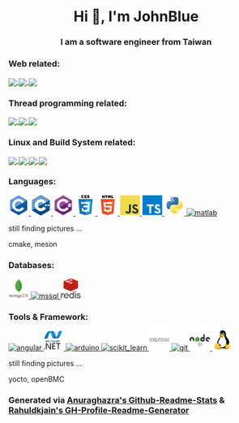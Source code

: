 <h1 align="center">Hi 👋, I'm JohnBlue</h1>
<h3 align="center">I am a software engineer from Taiwan</h3>



<h3 align="left">Web related:</h3>

<a href="https://github.com/JohnBlue-git/BoostLibWebApi">
  <img align="center" src="https://github-readme-stats.vercel.app/api/pin/?username=JohnBlue-git&repo=BoostLibWebApi" />
</a>
<a href="https://github.com/JohnBlue-git/PlayerRecordWebApi">
  <img align="center" src="https://github-readme-stats.vercel.app/api/pin/?username=JohnBlue-git&repo=PlayerRecordWebApi" />
</a>
<a href="https://github.com/JohnBlue-git/ChessBoardGameWeb">
  <img align="center" src="https://github-readme-stats.vercel.app/api/pin/?username=JohnBlue-git&repo=ChessBoardGameWeb" />
</a>



<h3 align="left">Thread programming related:</h3>

<a href="https://github.com/JohnBlue-git/ConcurrencyDemo">
  <img align="center" src="https://github-readme-stats.vercel.app/api/pin/?username=JohnBlue-git&repo=ConcurrencyDemo" />
</a>
<a href="https://github.com/JohnBlue-git/Socket_Transmission-Speed-Test">
  <img align="center" src="https://github-readme-stats.vercel.app/api/pin/?username=JohnBlue-git&repo=Socket_Transmission-Speed-Test" />
</a>
<a href="https://github.com/JohnBlue-git/Process-Thread-Sync_Note">
  <img align="center" src="https://github-readme-stats.vercel.app/api/pin/?username=JohnBlue-git&repo=Process-Thread-Sync_Note" />
</a>



<h3 align="left">Linux and Build System related:</h3>

<a href="https://github.com/JohnBlue-git/Linux_Note">
  <img align="center" src="https://github-readme-stats.vercel.app/api/pin/?username=JohnBlue-git&repo=Linux_Note" />
</a>
<a href="https://github.com/JohnBlue-git/BuildSystem_Note">
  <img align="center" src="https://github-readme-stats.vercel.app/api/pin/?username=JohnBlue-git&repo=BuildSystem_Note" />
</a>
<a href="https://github.com/JohnBlue-git/HowToYocto">
  <img align="center" src="https://github-readme-stats.vercel.app/api/pin/?username=JohnBlue-git&repo=HowToYocto" />
</a>
<a href="https://github.com/JohnBlue-git/HowToSDBusPlus">
  <img align="center" src="https://github-readme-stats.vercel.app/api/pin/?username=JohnBlue-git&repo=HowToSDBusPlus" />
</a>




<h3 align="left">Languages:</h3>
<p align="left">
    <a href="https://www.cprogramming.com/" target="_blank" rel="noreferrer">
        <img src="https://raw.githubusercontent.com/devicons/devicon/master/icons/c/c-original.svg" alt="c" width="40" height="40"/>
    </a>
    <a href="https://www.w3schools.com/cpp/" target="_blank" rel="noreferrer">
        <img src="https://raw.githubusercontent.com/devicons/devicon/master/icons/cplusplus/cplusplus-original.svg" alt="cplusplus" width="40" height="40"/>
    </a>
    <a href="https://www.w3schools.com/cs/" target="_blank" rel="noreferrer">
        <img src="https://raw.githubusercontent.com/devicons/devicon/master/icons/csharp/csharp-original.svg" alt="csharp" width="40" height="40"/>
    </a>
    <a href="https://www.w3schools.com/css/" target="_blank" rel="noreferrer">
        <img src="https://raw.githubusercontent.com/devicons/devicon/master/icons/css3/css3-original-wordmark.svg" alt="css3" width="40" height="40"/>
    </a>
    <a href="https://www.w3.org/html/" target="_blank" rel="noreferrer">
        <img src="https://raw.githubusercontent.com/devicons/devicon/master/icons/html5/html5-original-wordmark.svg" alt="html5" width="40" height="40"/>
    </a>
    <a href="https://developer.mozilla.org/en-US/docs/Web/JavaScript" target="_blank" rel="noreferrer">
        <img src="https://raw.githubusercontent.com/devicons/devicon/master/icons/javascript/javascript-original.svg" alt="javascript" width="40" height="40"/>
    </a>
    <a href="https://www.typescriptlang.org/" target="_blank" rel="noreferrer">
        <img src="https://raw.githubusercontent.com/devicons/devicon/master/icons/typescript/typescript-original.svg" alt="typescript" width="40" height="40"/>
    </a>
    <a href="https://www.python.org" target="_blank" rel="noreferrer">
        <img src="https://raw.githubusercontent.com/devicons/devicon/master/icons/python/python-original.svg" alt="python" width="40" height="40"/>
    </a>
    <a href="https://www.mathworks.com/" target="_blank" rel="noreferrer">
        <img src="https://upload.wikimedia.org/wikipedia/commons/2/21/Matlab_Logo.png" alt="matlab" width="40" height="40"/>
    </a>
</p>
<p align="left">still finding pictures ...</p>
<p align="left">
    <p align="left">
    cmake, meson
    </p>
</p>

<h3 align="left">Databases:</h3>
<p align="left">
    <a href="https://www.mongodb.com/" target="_blank" rel="noreferrer">     <img src="https://raw.githubusercontent.com/devicons/devicon/master/icons/mongodb/mongodb-original-wordmark.svg" alt="mongodb" width="40" height="40"/>
    </a>
    <a href="https://www.microsoft.com/en-us/sql-server" target="_blank" rel="noreferrer">
        <img src="https://www.svgrepo.com/show/303229/microsoft-sql-server-logo.svg" alt="mssql" width="40" height="40"/>
    </a>
    <a href="https://redis.io" target="_blank" rel="noreferrer">
        <img src="https://raw.githubusercontent.com/devicons/devicon/master/icons/redis/redis-original-wordmark.svg" alt="redis" width="40" height="40"/>
    </a>
</p>

<h3 align="left">Tools & Framework:</h3>
<p align="left">
<p align="left">
    <a href="https://angular.io" target="_blank" rel="noreferrer">
        <img src="https://angular.io/assets/images/logos/angular/angular.svg" alt="angular" width="40" height="40"/>
    </a>
    <a href="https://dotnet.microsoft.com/" target="_blank" rel="noreferrer">
        <img src="https://raw.githubusercontent.com/devicons/devicon/master/icons/dot-net/dot-net-original-wordmark.svg" alt="dotnet" width="40" height="40"/>
    </a>
    <a href="https://www.arduino.cc/" target="_blank" rel="noreferrer">     <img src="https://cdn.worldvectorlogo.com/logos/arduino-1.svg" alt="arduino" width="40" height="40"/>
    </a>
    <a href="https://scikit-learn.org/" target="_blank" rel="noreferrer">
        <img src="https://upload.wikimedia.org/wikipedia/commons/0/05/Scikit_learn_logo_small.svg" alt="scikit_learn" width="40" height="40"/>
    </a>
    <a href="https://expressjs.com" target="_blank" rel="noreferrer">     <img src="https://raw.githubusercontent.com/devicons/devicon/master/icons/express/express-original-wordmark.svg" alt="express" width="40" height="40"/>
    </a>
    <a href="https://git-scm.com/" target="_blank" rel="noreferrer">
        <img src="https://www.vectorlogo.zone/logos/git-scm/git-scm-icon.svg" alt="git" width="40" height="40"/>
    </a>
    <a href="https://nodejs.org" target="_blank" rel="noreferrer">
        <img src="https://raw.githubusercontent.com/devicons/devicon/master/icons/nodejs/nodejs-original-wordmark.svg" alt="nodejs" width="40" height="40"/>
    </a>
    <a href="https://www.linux.org/" target="_blank" rel="noreferrer">
        <img src="https://raw.githubusercontent.com/devicons/devicon/master/icons/linux/linux-original.svg" alt="linux" width="40" height="40"/>
    </a>
</p>
<p align="left">still finding pictures ...</p>
<p align="left">
    <p align="left">
    yocto, openBMC
    </p>
</p>

<h3 align="left">
    Generated via
    <a href="https://github.com/anuraghazra/github-readme-stats" target="_blank" rel="noreferrer">Anuraghazra's Github-Readme-Stats</a>
     & 
    <a href="https://rahuldkjain.github.io/gh-profile-readme-generator" target="_blank" rel="noreferrer">Rahuldkjain's GH-Profile-Readme-Generator</a>
</h3>
